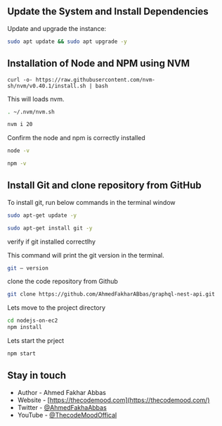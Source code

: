 
## Update the System and Install Dependencies
Update and upgrade the instance:
```bash
sudo apt update && sudo apt upgrade -y

```

## Installation of Node and NPM  using NVM

```sudo su -
curl -o- https://raw.githubusercontent.com/nvm-sh/nvm/v0.40.1/install.sh | bash
```
  <p>This will  loads nvm.</p>

```bash
. ~/.nvm/nvm.sh 
```
```bash
nvm i 20
```
  <p> Confirm the node and npm is correctly installed</p>
  

```bash
node -v
```
```bash
npm -v
```
## Install Git and clone repository from GitHub
  <p> To install git, run below commands in the terminal window</p>
  
```bash
sudo apt-get update -y

```

```bash
sudo apt-get install git -y

```
  <p> verify if   git installed correctlhy</p>
  <p> This command will print the git version in the terminal.</p>

```bash
git — version
```
  <p>  clone the code repository from Github</p>
  
```bash
git clone https://github.com/AhmedFakharABbas/graphql-nest-api.git
```
  <p>  Lets move to the project directory</p>
  
```bash
cd nodejs-on-ec2
npm install
```
  <p> Lets start the prject</p>
  
```bash
npm start
```

## Stay in touch

- Author - Ahmed Fakhar Abbas
- Website - [https://thecodemood.com](https://thecodemood.com/)
- Twitter - [@AhmedFakhaAbbas](https://x.com/AhmedFakhaAbbas)
- YouTube - [@ThecodeMoodOffical](https://www.youtube.com/@ThecodeMoodOffical)
